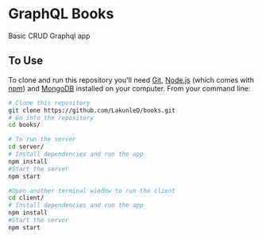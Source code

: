 # GraphQL Books

Basic CRUD Graphql app 

## To Use

To clone and run this repository you'll need [Git](https://git-scm.com), [Node.js](https://nodejs.org/en/download/) (which comes with [npm](http://npmjs.com)) and [MongoDB](https://mongodb.com/) installed on your computer. From your command line: 

```bash
# Clone this repository
git clone https://github.com/LakunleD/books.git
# Go into the repository
cd books/

# To run the server
cd server/
# Install dependencies and run the app
npm install 
#Start the server
npm start

#Open another terminal window to run the client
cd client/
# Install dependencies and run the app
npm install 
#Start the server
npm start
